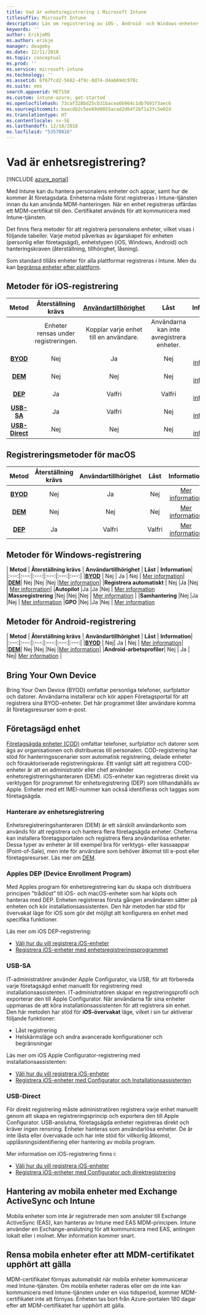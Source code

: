 ```yaml
---
title: Vad är enhetsregistrering i Microsoft Intune
titlesuffix: Microsoft Intune
description: Läs om registrering av iOS-, Android- och Windows-enheter.
keywords: ''
author: ErikjeMS
ms.author: erikje
manager: dougeby
ms.date: 12/11/2018
ms.topic: conceptual
ms.prod: ''
ms.service: microsoft-intune
ms.technology: ''
ms.assetid: 6f67fcd2-5682-4f9c-8d74-d4ab69dc978c
ms.suite: ems
search.appverid: MET150
ms.custom: intune-azure; get-started
ms.openlocfilehash: 73caf328bd25cb31bacea6b964c1db7601f3aec6
ms.sourcegitcommit: baacdb2c5ee69d0055acad2d64f2bf1a3fc5e02d
ms.translationtype: HT
ms.contentlocale: sv-SE
ms.lasthandoff: 12/18/2018
ms.locfileid: "53570816"
---
```

# <a name="what-is-device-enrollment"></a>Vad är enhetsregistrering?
[!INCLUDE [azure_portal](./includes/azure_portal.md)]

Med Intune kan du hantera personalens enheter och appar, samt hur de kommer åt företagsdata. Enheterna måste först registreras i Intune-tjänsten innan du kan använda MDM-hanteringen. När en enhet registreras utfärdas ett MDM-certifikat till den. Certifikatet används för att kommunicera med Intune-tjänsten.

Det finns flera metoder för att registrera personalens enheter, vilket visas i följande tabeller. Varje metod påverkas av ägarskapet för enheten (personlig eller företagsägd), enhetstypen (iOS, Windows, Android) och hanteringskraven (återställning, tillhörighet, låsning).

Som standard tillåts enheter för alla plattformar registreras i Intune. Men du kan [begränsa enheter efter plattform](enrollment-restrictions-set.md#set-device-type-restrictions).

## <a name="ios-enrollment-methods"></a>Metoder för iOS-registrering

| **Metod** |  **Återställning krävs** |    [**Användartillhörighet**](device-enrollment-program-enroll-ios.md#create-an-apple-enrollment-profile) |   **Låst** | **Information** |
|:---:|:---:|:---:|:---:|:---:|
| | Enheter rensas under registreringen. |  Kopplar varje enhet till en användare.| Användarna kan inte avregistrera enheter.  | |
|**[BYOD](#bring-your-own-device)** | Nej|   Ja |   Nej | [Mer information](./apple-mdm-push-certificate-get.md)|
|**[DEM](#device-enrollment-manager)**| Nej |Nej |Nej  | [Mer information](./device-enrollment-program-enroll-ios.md)|
|**[DEP](#apple-device-enrollment-program)**|   Ja |   Valfri |  Valfri|[Mer information](./device-enrollment-program-enroll-ios.md)|
|**[USB-SA](#usb-sa)**| Ja |   Valfri |  Nej| [Mer information](./apple-configurator-setup-assistant-enroll-ios.md)|
|**[USB-Direct](#usb-direct)**| Nej |    Nej  | Nej|[Mer information](./apple-configurator-direct-enroll-ios.md)|

## <a name="macos-enrollment-methods"></a>Registreringsmetoder för macOS
| **Metod** |  **Återställning krävs** |  **Användartillhörighet** | **Låst** | **Information**|
|:---:|:---:|:---:|:---:|:---:|
|**[BYOD](#bring-your-own-device)** | Nej| Ja | Nej | [Mer information](./macos-enroll.md)|
|**[DEM](#device-enrollment-manager)**| Nej |Nej |Nej  | [Mer information](./device-enrollment-manager-enroll.md)|
|**[DEP](#apple-device-enrollment-program)**|   Ja |   Valfri |  Valfri|[Mer information](./device-enrollment-program-enroll-macos.md)|


## <a name="windows-enrollment-methods"></a>Metoder för Windows-registrering

| **Metod** |  **Återställning krävs** |    **Användartillhörighet**   |   **Låst** | **Information**|
|:---:|:---:|:---:|:---:|:---:|:---:|
|**[BYOD](#bring-your-own-device)** | Nej |  Ja |   Nej | [Mer information](windows-enroll.md)|
|**[DEM](#device-enrollment-manager)**| Nej |Nej |Nej  |[Mer information](device-enrollment-manager-enroll.md)|
|**Registrera automatiskt** | Nej |Ja |Nej | [Mer information](./windows-enroll.md#enable-windows-10-automatic-enrollment)|
|**Autopilot** |Ja |Ja |Nej | [Mer information](enrollment-autopilot.md)
|**Massregistrering** |Nej |Nej |Nej | [Mer information](./windows-bulk-enroll.md) |
|**Samhantering** |Nej |Ja |Nej | [Mer information](https://docs.microsoft.com/sccm/core/clients/manage/co-management-overview)
|**GPO** |Nej |Ja |Nej | [Mer information](https://docs.microsoft.com/windows/client-management/mdm/enroll-a-windows-10-device-automatically-using-group-policy)


## <a name="android-enrollment-methods"></a>Metoder för Android-registrering

| **Metod** |  **Återställning krävs** |    **Användartillhörighet**   |   **Låst** | **Information**|
|:---:|:---:|:---:|:---:|:---:|:---:|
|**[BYOD](#bring-your-own-device)** | Nej|   Ja |   Nej | [Mer information](./android-enroll.md)|
|**[DEM](#device-enrollment-manager)**| Nej |Nej |Nej  |[Mer information](./device-enrollment-manager-enroll.md)|
|**Android-arbetsprofiler**| Nej | Ja | Nej| [Mer information](./android-work-profile-enroll.md) |


## <a name="bring-your-own-device"></a>Bring Your Own Device
Bring Your Own Device (BYOD) omfattar personliga telefoner, surfplattor och datorer. Användarna installerar och kör appen Företagsportal för att registrera sina BYOD-enheter. Det här programmet låter användare komma åt företagsresurser som e-post.

## <a name="corporate-owned-device"></a>Företagsägd enhet
[Företagsägda enheter (COD)](corporate-identifiers-add.md) omfattar telefoner, surfplattor och datorer som ägs av organisationen och distribueras till personalen. COD-registrering har stöd för hanteringsscenarier som automatisk registrering, delade enheter och förauktoriserade registreringskrav. Ett vanligt sätt att registrera COD-enheter är att en administratör eller chef använder enhetsregistreringshanteraren (DEM). iOS-enheter kan registreras direkt via verktygen för programmet för enhetsregistrering (DEP) som tillhandahålls av Apple. Enheter med ett IMEI-nummer kan också identifieras och taggas som företagsägda.

### <a name="device-enrollment-manager"></a>Hanterare av enhetsregistrering
Enhetsregistreringshanteraren (DEM) är ett särskilt användarkonto som används för att registrera och hantera flera företagsägda enheter. Cheferna kan installera företagsportalen och registrera flera användarlösa enheter. Dessa typer av enheter är till exempel bra för verktygs- eller kassaappar (Point-of-Sale), men inte för användare som behöver åtkomst till e-post eller företagsresurser. Läs mer om [DEM](./device-enrollment-manager-enroll.md). 

### <a name="apple-device-enrollment-program"></a>Apples DEP (Device Enrollment Program)
Med Apples program för enhetsregistrering kan du skapa och distribuera principen ”trådlöst” till iOS- och macOS-enheter som har köpts och hanteras med DEP. Enheten registreras första gången användaren sätter på enheten och kör installationsassistenten. Den här metoden har stöd för övervakat läge för iOS som gör det möjligt att konfigurera en enhet med specifika funktioner.

Läs mer om iOS DEP-registrering:

- [Välj hur du vill registrera iOS-enheter](ios-enroll.md)
- [Registrera iOS-enheter med enhetsregistreringsprogrammet](https://docs.microsoft.com/intune/device-restrictions-ios#device-enrollment-program)

### <a name="usb-sa"></a>USB-SA
IT-administratörer använder Apple Configurator, via USB, för att förbereda varje företagsägd enhet manuellt för registrering med installationsassistenten. IT-administratören skapar en registreringsprofil och exporterar den till Apple Configurator. När användarna får sina enheter uppmanas de att köra installationsassistenten för att registrera sin enhet. Den här metoden har stöd för **iOS-övervakat** läge, vilket i sin tur aktiverar följande funktioner:
  - Låst registrering
  - Helskärmsläge och andra avancerade konfigurationer och begränsningar

Läs mer om iOS Apple Configurator-registrering med installationsassistenten:

- [Välj hur du vill registrera iOS-enheter](enrollment-method-choose-ios.md)
- [Registrera iOS-enheter med Configurator och Installationsassistenten](apple-configurator-setup-assistant-enroll-ios.md)

### <a name="usb-direct"></a>USB-Direct
För direkt registrering måste administratören registrera varje enhet manuellt genom att skapa en registreringsprincip och exportera den till Apple Configurator. USB-anslutna, företagsägda enheter registreras direkt och kräver ingen rensning. Enheter hanteras som användarlösa enheter. De är inte låsta eller övervakade och har inte stöd för villkorlig åtkomst, upplåsningsidentifiering eller hantering av mobila program.

Mer information om iOS-registrering finns i:

- [Välj hur du vill registrera iOS-enheter](enrollment-method-choose-ios.md)
- [Registrera iOS-enheter med Configurator och direktregistrering](apple-configurator-direct-enroll-ios.md)

## <a name="mobile-device-management-with-exchange-activesync-and-intune"></a>Hantering av mobila enheter med Exchange ActiveSync och Intune
Mobila enheter som inte är registrerade men som ansluter till Exchange ActiveSync (EAS), kan hanteras av Intune med EAS MDM-principen. Intune använder en Exchange-anslutning för att kommunicera med EAS, antingen lokalt eller i molnet. Mer information kommer snart.

## <a name="mobile-device-cleanup-after-mdm-certificate-expiration"></a>Rensa mobila enheter efter att MDM-certifikatet upphört att gälla

MDM-certifikatet förnyas automatiskt när mobila enheter kommunicerar med Intune-tjänsten. Om mobila enheter raderas eller om de inte kan kommunicera med Intune-tjänsten under en viss tidsperiod, kommer MDM-certifikatet inte att förnyas. Enheten tas bort från Azure-portalen 180 dagar efter att MDM-certifikatet har upphört att gälla.
